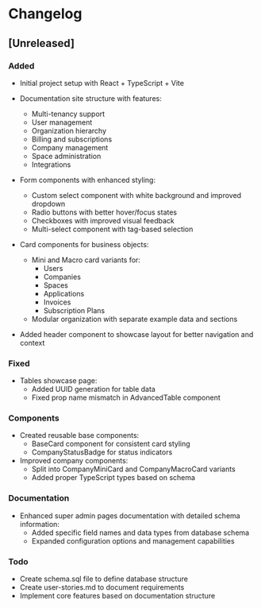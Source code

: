 # Changelog

## [Unreleased]

### Added
- Initial project setup with React + TypeScript + Vite
- Documentation site structure with features:
  - Multi-tenancy support
  - User management
  - Organization hierarchy
  - Billing and subscriptions
  - Company management
  - Space administration
  - Integrations
- Form components with enhanced styling:
  - Custom select component with white background and improved dropdown
  - Radio buttons with better hover/focus states
  - Checkboxes with improved visual feedback
  - Multi-select component with tag-based selection
- Card components for business objects:
  - Mini and Macro card variants for:
    - Users
    - Companies
    - Spaces
    - Applications
    - Invoices
    - Subscription Plans
  - Modular organization with separate example data and sections

- Added header component to showcase layout for better navigation and context
### Fixed
- Tables showcase page:
  - Added UUID generation for table data
  - Fixed prop name mismatch in AdvancedTable component

### Components
- Created reusable base components:
  - BaseCard component for consistent card styling
  - CompanyStatusBadge for status indicators
- Improved company components:
  - Split into CompanyMiniCard and CompanyMacroCard variants
  - Added proper TypeScript types based on schema

### Documentation
- Enhanced super admin pages documentation with detailed schema information:
  - Added specific field names and data types from database schema
  - Expanded configuration options and management capabilities

### Todo
- Create schema.sql file to define database structure
- Create user-stories.md to document requirements
- Implement core features based on documentation structure